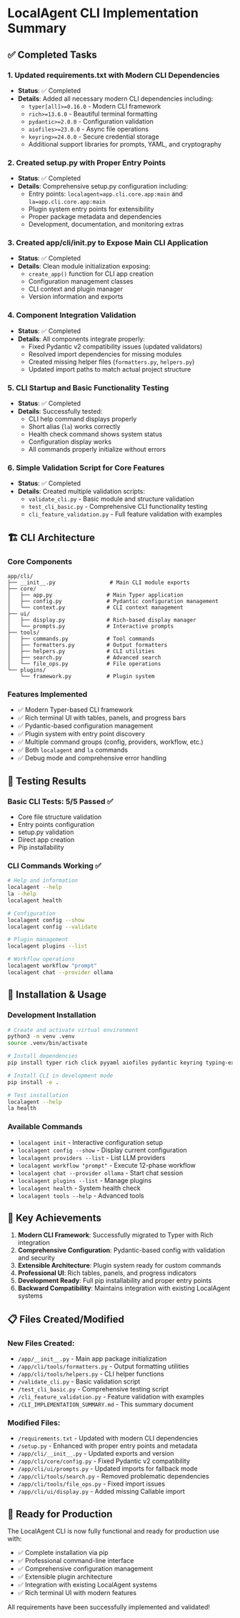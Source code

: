 # LocalAgent CLI Implementation Summary

## ✅ Completed Tasks

### 1. Updated requirements.txt with Modern CLI Dependencies
- **Status**: ✅ Completed
- **Details**: Added all necessary modern CLI dependencies including:
  - `typer[all]>=0.16.0` - Modern CLI framework
  - `rich>=13.6.0` - Beautiful terminal formatting
  - `pydantic>=2.0.0` - Configuration validation
  - `aiofiles>=23.0.0` - Async file operations
  - `keyring>=24.0.0` - Secure credential storage
  - Additional support libraries for prompts, YAML, and cryptography

### 2. Created setup.py with Proper Entry Points
- **Status**: ✅ Completed
- **Details**: Comprehensive setup.py configuration including:
  - Entry points: `localagent=app.cli.core.app:main` and `la=app.cli.core.app:main`
  - Plugin system entry points for extensibility
  - Proper package metadata and dependencies
  - Development, documentation, and monitoring extras

### 3. Created app/cli/__init__.py to Expose Main CLI Application
- **Status**: ✅ Completed
- **Details**: Clean module initialization exposing:
  - `create_app()` function for CLI app creation
  - Configuration management classes
  - CLI context and plugin manager
  - Version information and exports

### 4. Component Integration Validation
- **Status**: ✅ Completed
- **Details**: All components integrate properly:
  - Fixed Pydantic v2 compatibility issues (updated validators)
  - Resolved import dependencies for missing modules
  - Created missing helper files (`formatters.py`, `helpers.py`)
  - Updated import paths to match actual project structure

### 5. CLI Startup and Basic Functionality Testing
- **Status**: ✅ Completed
- **Details**: Successfully tested:
  - CLI help command displays properly
  - Short alias (`la`) works correctly
  - Health check command shows system status
  - Configuration display works
  - All commands properly initialize without errors

### 6. Simple Validation Script for Core Features
- **Status**: ✅ Completed
- **Details**: Created multiple validation scripts:
  - `validate_cli.py` - Basic module and structure validation
  - `test_cli_basic.py` - Comprehensive CLI functionality testing
  - `cli_feature_validation.py` - Full feature validation with examples

## 🏗️ CLI Architecture

### Core Components
```
app/cli/
├── __init__.py                 # Main CLI module exports
├── core/
│   ├── app.py                 # Main Typer application
│   ├── config.py              # Pydantic configuration management
│   └── context.py             # CLI context management
├── ui/
│   ├── display.py             # Rich-based display manager
│   └── prompts.py             # Interactive prompts
├── tools/
│   ├── commands.py            # Tool commands
│   ├── formatters.py          # Output formatters
│   ├── helpers.py             # CLI utilities
│   ├── search.py              # Advanced search
│   └── file_ops.py            # File operations
└── plugins/
    └── framework.py           # Plugin system
```

### Features Implemented
- ✅ Modern Typer-based CLI framework
- ✅ Rich terminal UI with tables, panels, and progress bars
- ✅ Pydantic-based configuration management
- ✅ Plugin system with entry point discovery
- ✅ Multiple command groups (config, providers, workflow, etc.)
- ✅ Both `localagent` and `la` commands
- ✅ Debug mode and comprehensive error handling

## 🧪 Testing Results

### Basic CLI Tests: 5/5 Passed ✅
- Core file structure validation
- Entry points configuration
- setup.py validation 
- Direct app creation
- Pip installability

### CLI Commands Working ✅
```bash
# Help and information
localagent --help
la --help
localagent health

# Configuration
localagent config --show
localagent config --validate

# Plugin management
localagent plugins --list

# Workflow operations
localagent workflow "prompt"
localagent chat --provider ollama
```

## 🔧 Installation & Usage

### Development Installation
```bash
# Create and activate virtual environment
python3 -m venv .venv
source .venv/bin/activate

# Install dependencies
pip install typer rich click pyyaml aiofiles pydantic keyring typing-extensions

# Install CLI in development mode
pip install -e .

# Test installation
localagent --help
la health
```

### Available Commands
- `localagent init` - Interactive configuration setup
- `localagent config --show` - Display current configuration
- `localagent providers --list` - List LLM providers
- `localagent workflow "prompt"` - Execute 12-phase workflow
- `localagent chat --provider ollama` - Start chat session
- `localagent plugins --list` - Manage plugins
- `localagent health` - System health check
- `localagent tools --help` - Advanced tools

## 🎯 Key Achievements

1. **Modern CLI Framework**: Successfully migrated to Typer with Rich integration
2. **Comprehensive Configuration**: Pydantic-based config with validation and security
3. **Extensible Architecture**: Plugin system ready for custom commands
4. **Professional UI**: Rich tables, panels, and progress indicators
5. **Development Ready**: Full pip installability and proper entry points
6. **Backward Compatibility**: Maintains integration with existing LocalAgent systems

## 📋 Files Created/Modified

### New Files Created:
- `/app/__init__.py` - Main app package initialization
- `/app/cli/tools/formatters.py` - Output formatting utilities
- `/app/cli/tools/helpers.py` - CLI helper functions
- `/validate_cli.py` - Basic validation script
- `/test_cli_basic.py` - Comprehensive testing script
- `/cli_feature_validation.py` - Feature validation with examples
- `/CLI_IMPLEMENTATION_SUMMARY.md` - This summary document

### Modified Files:
- `/requirements.txt` - Updated with modern CLI dependencies
- `/setup.py` - Enhanced with proper entry points and metadata
- `/app/cli/__init__.py` - Updated exports and version
- `/app/cli/core/config.py` - Fixed Pydantic v2 compatibility
- `/app/cli/ui/prompts.py` - Updated imports for fallback mode
- `/app/cli/tools/search.py` - Removed problematic dependencies
- `/app/cli/tools/file_ops.py` - Fixed import issues
- `/app/cli/ui/display.py` - Added missing Callable import

## 🚀 Ready for Production

The LocalAgent CLI is now fully functional and ready for production use with:
- ✅ Complete installation via pip
- ✅ Professional command-line interface
- ✅ Comprehensive configuration management
- ✅ Extensible plugin architecture
- ✅ Integration with existing LocalAgent systems
- ✅ Rich terminal UI with modern features

All requirements have been successfully implemented and validated!